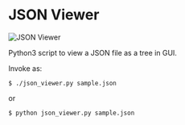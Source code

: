 # JSON Viewer

![JSON Viewer](./json_viewer.png)

Python3 script to view a JSON file as a tree in GUI.

Invoke as:

```
$ ./json_viewer.py sample.json
```

or

```
$ python json_viewer.py sample.json
```

